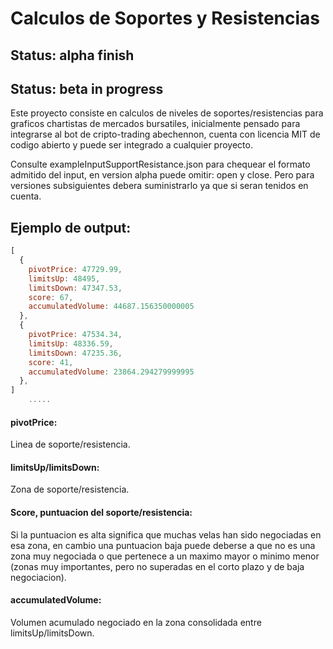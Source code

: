 # Calculos de Soportes y Resistencias

## Status: alpha finish
## Status: beta in progress


Este proyecto consiste en calculos de niveles de soportes/resistencias para graficos chartistas de mercados bursatiles, inicialmente pensado para integrarse al bot de cripto-trading abechennon, cuenta con licencia MIT de codigo abierto y puede ser integrado a cualquier proyecto.

Consulte exampleInputSupportResistance.json para chequear el formato admitido del input, en version alpha puede omitir: open y close.
Pero para versiones subsiguientes debera suministrarlo ya que si seran tenidos en cuenta.


## Ejemplo de output:
```javascript
[
  {
    pivotPrice: 47729.99,
    limitsUp: 48495,
    limitsDown: 47347.53,
    score: 67,
    accumulatedVolume: 44687.156350000005
  },
  {
    pivotPrice: 47534.34,
    limitsUp: 48336.59,
    limitsDown: 47235.36,
    score: 41,
    accumulatedVolume: 23864.294279999995
  },
]
    .....
```  

#### pivotPrice: 
Linea de soporte/resistencia.

#### limitsUp/limitsDown: 
Zona de soporte/resistencia.

#### Score, puntuacion del soporte/resistencia: 
Si la puntuacion es alta significa que muchas velas han sido negociadas en esa zona, en cambio una puntuacion baja puede deberse a que no es una zona muy negociada o que pertenece a un maximo mayor o minimo menor (zonas muy importantes, pero no superadas en el corto plazo y de baja negociacion).

#### accumulatedVolume:
Volumen acumulado negociado en la zona consolidada entre limitsUp/limitsDown.

